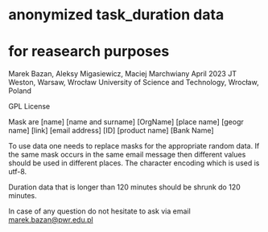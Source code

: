 
# anonymized task_duration data
# for reasearch purposes

Marek Bazan, Aleksy Migasiewicz, Maciej Marchwiany
April 2023 JT Weston, Warsaw, Wrocław University of Science and Technology, Wrocław, Poland


GPL License

Mask are 
[name]
[name and surname]
[OrgName]
[place name]
[geogr name]
[link]
[email address]
[ID]
[product name]
[Bank Name]

To use data one needs to replace masks for the appropriate random data. If the same mask occurs in the same email message then
different values should be used in different places. The character encoding which is used is utf-8.

Duration data that is longer than 120 minutes should be shrunk do 120 minutes.

In case of any question do not hesitate to ask via email marek.bazan@pwr.edu.pl
